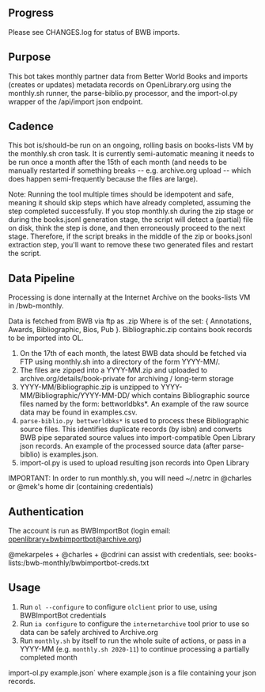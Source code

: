 ## Progress

Please see CHANGES.log for status of BWB imports.

## Purpose

This bot takes monthly partner data from Better World Books and imports (creates or updates) metadata records on OpenLibrary.org using the monthly.sh runner, the parse-biblio.py processor, and the import-ol.py wrapper of the /api/import json endpoint.

## Cadence

This bot is/should-be run on an ongoing, rolling basis on books-lists VM by the monthly.sh cron task. It is currently semi-automatic meaning it needs to be run once a month after the 15th of each month (and needs to be manually restarted if something breaks -- e.g. archive.org upload -- which does happen semi-frequently because the files are large).

Note: Running the tool multiple times should be idempotent and safe, meaning it should skip steps which have already completed, assuming the step completed successfully. If you stop monthly.sh during the zip stage or during the books.jsonl generation stage, the script will detect a (partial) file on disk, think the step is done, and then erroneously proceed to the next stage. Therefore, if the script breaks in the middle of the zip or books.jsonl extraction step, you'll want to remove these two generated files and restart the script.

## Data Pipeline

Processing is done internally at the Internet Archive on the books-lists VM in /bwb-monthly.

Data is fetched from BWB via ftp as <Type>.zip Where <Type> is of the set: { Annotations,  Awards,  Bibliographic,  Bios,  Pub }. Bibliographic.zip contains book records to be imported into OL.

1. On the 17th of each month, the latest BWB data should be fetched via FTP using monthly.sh into a directory of the form YYYY-MM/.
2. The files are zipped into a YYYY-MM.zip and uploaded to archive.org/details/book-private for archiving / long-term storage
3. YYYY-MM/Bibliographic.zip is unzipped to YYYY-MM/Bibliographic/YYYY-MM-DD/ which contains Bibliographic source files named by the form: bettworldbks<COUNTRY>*. An example of the raw source data may be found in examples.csv.
4. `parse-biblio.py bettworldbks*` is used to process these Bibliographic source files. This identifies duplicate records (by isbn) and converts BWB pipe separated source values into import-compatible Open Library json records. An example of the processed source data (after parse-biblio) is examples.json.
5. import-ol.py is used to upload resulting json records into Open Library

IMPORTANT: In order to run monthly.sh, you will need ~/.netrc in @charles or @mek's home dir (containing credentials)

## Authentication

The account is run as BWBImportBot (login email: openlibrary+bwbimportbot@archive.org)

@mekarpeles + @charles + @cdrini can assist with credentials, see: books-lists:/bwb-monthly/bwbimportbot-creds.txt

## Usage

1. Run `ol --configure` to configure `olclient` prior to use, using BWBImportBot credentials
2. Run `ia configure` to configure the `internetarchive` tool prior to use so data can be safely archived to Archive.org
3. Run `monthly.sh` by itself to run the whole suite of actions, or pass in a YYYY-MM (e.g. `monthly.sh 2020-11`) to continue processing a partially completed month

import-ol.py example.json` where example.json is a file containing your json records.
